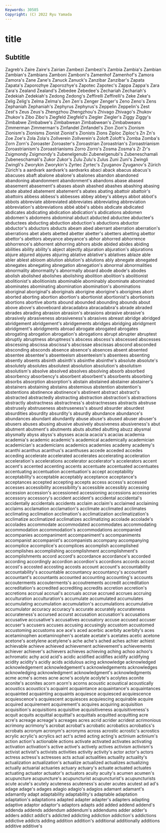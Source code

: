 ```yaml
---
Keywords: 30585
Copyright: (C) 2022 Ryu Yamada
---
```



# title

## Subtitle
Zagreb's Zaire Zaire's Zairian Zambezi Zambezi's Zambia
Zambia's Zambian Zambian's Zambians Zamboni Zamboni's Zamenhof Zamenhof's Zamora Zamora's
Zane Zane's Zanuck Zanuck's Zanzibar Zanzibar's Zapata Zapata's Zaporozhye Zaporozhye's
Zapotec Zapotec's Zappa Zappa's Zara Zara's Zealand Zealand's Zebedee Zebedee's
Zechariah Zechariah's Zedekiah Zedekiah's Zedong Zedong's Zeffirelli Zeffirelli's Zeke Zeke's
Zelig Zelig's Zelma Zelma's Zen Zen's Zenger Zenger's Zeno Zeno's
Zens Zephaniah Zephaniah's Zephyrus Zephyrus's Zeppelin Zeppelin's Zest Zest's Zeus
Zeus's Zhengzhou Zhengzhou's Zhivago Zhivago's Zhukov Zhukov's Zibo Zibo's Ziegfeld
Ziegfeld's Ziegler Ziegler's Ziggy Ziggy's Zimbabwe Zimbabwe's Zimbabwean Zimbabwean's Zimbabweans
Zimmerman Zimmerman's Zinfandel Zinfandel's Zion Zion's Zionism Zionism's Zionisms Zionist
Zionist's Zionists Zions Ziploc Ziploc's Zn Zn's Zoe Zoe's Zola
Zola's Zollverein Zollverein's Zoloft Zoloft's Zomba Zomba's Zorn Zorn's Zoroaster
Zoroaster's Zoroastrian Zoroastrian's Zoroastrianism Zoroastrianism's Zoroastrianisms Zorro Zorro's Zosma Zosma's
Zr Zr's Zsigmondy Zsigmondy's Zubenelgenubi Zubenelgenubi's Zubeneschamali Zubeneschamali's Zukor Zukor's
Zulu Zulu's Zulus Zuni Zuni's Zwingli Zwingli's Zworykin Zworykin's Zyrtec
Zyrtec's Zyuganov Zyuganov's Zürich Zürich's a aardvark aardvark's aardvarks abaci
aback abacus abacus's abacuses abaft abalone abalone's abalones abandon abandoned
abandoning abandonment abandonment's abandons abase abased abasement abasement's abases abash
abashed abashes abashing abasing abate abated abatement abatement's abates abating
abattoir abattoir's abattoirs abbess abbess's abbesses abbey abbey's abbeys abbot
abbot's abbots abbreviate abbreviated abbreviates abbreviating abbreviation abbreviation's abbreviations abbé
abbé's abbés abdicate abdicated abdicates abdicating abdication abdication's abdications abdomen
abdomen's abdomens abdominal abduct abducted abductee abductee's abductees abducting abduction
abduction's abductions abductor abductor's abductors abducts abeam abed aberrant aberration
aberration's aberrations abet abets abetted abetter abetter's abetters abetting abettor
abettor's abettors abeyance abeyance's abhor abhorred abhorrence abhorrence's abhorrent abhorring
abhors abide abided abides abiding abilities ability ability's abject abjectly
abjuration abjuration's abjurations abjure abjured abjures abjuring ablative ablative's ablatives
ablaze able abler ablest abloom ablution ablution's ablutions ably abnegate
abnegated abnegates abnegating abnegation abnegation's abnormal abnormalities abnormality abnormality's abnormally
aboard abode abode's abodes abolish abolished abolishes abolishing abolition abolition's
abolitionist abolitionist's abolitionists abominable abominably abominate abominated abominates abominating abomination
abomination's abominations aboriginal aboriginal's aboriginals aborigine aborigine's aborigines abort aborted
aborting abortion abortion's abortionist abortionist's abortionists abortions abortive aborts abound
abounded abounding abounds about above above's aboveboard abracadabra abracadabra's abrade
abraded abrades abrading abrasion abrasion's abrasions abrasive abrasive's abrasively abrasiveness
abrasiveness's abrasives abreast abridge abridged abridgement abridgement's abridgements abridges abridging
abridgment abridgment's abridgments abroad abrogate abrogated abrogates abrogating abrogation abrogation's
abrogations abrupt abrupter abruptest abruptly abruptness abruptness's abscess abscess's abscessed
abscesses abscessing abscissa abscissa's abscissae abscissas abscond absconded absconding absconds
absence absence's absences absent absented absentee absentee's absenteeism absenteeism's absentees
absenting absently absents absinth absinth's absinthe absinthe's absolute absolute's absolutely
absolutes absolutest absolution absolution's absolutism absolutism's absolve absolved absolves absolving
absorb absorbed absorbency absorbency's absorbent absorbent's absorbents absorbing absorbs absorption
absorption's abstain abstained abstainer abstainer's abstainers abstaining abstains abstemious abstention
abstention's abstentions abstinence abstinence's abstinent abstract abstract's abstracted abstractedly abstracting
abstraction abstraction's abstractions abstractly abstractness abstractness's abstractnesses abstracts abstruse abstrusely
abstruseness abstruseness's absurd absurder absurdest absurdities absurdity absurdity's absurdly abundance
abundance's abundances abundant abundantly abuse abuse's abused abuser abuser's abusers
abuses abusing abusive abusively abusiveness abusiveness's abut abutment abutment's abutments
abuts abutted abutting abuzz abysmal abysmally abyss abyss's abysses acacia
acacia's acacias academia academia's academic academic's academical academically academician academician's
academicians academics academies academy academy's acanthi acanthus acanthus's acanthuses accede
acceded accedes acceding accelerate accelerated accelerates accelerating acceleration acceleration's accelerations
accelerator accelerator's accelerators accent accent's accented accenting accents accentuate accentuated
accentuates accentuating accentuation accentuation's accept acceptability acceptability's acceptable acceptably acceptance
acceptance's acceptances accepted accepting accepts access access's accessed accesses accessibility
accessibility's accessible accessibly accessing accession accession's accessioned accessioning accessions accessories
accessory accessory's accident accident's accidental accidental's accidentally accidentals accidents acclaim
acclaim's acclaimed acclaiming acclaims acclamation acclamation's acclimate acclimated acclimates acclimating
acclimation acclimation's acclimatization acclimatization's acclimatize acclimatized acclimatizes acclimatizing accolade accolade's
accolades accommodate accommodated accommodates accommodating accommodation accommodation's accommodations accompanied accompanies
accompaniment accompaniment's accompaniments accompanist accompanist's accompanists accompany accompanying accomplice accomplice's
accomplices accomplish accomplished accomplishes accomplishing accomplishment accomplishment's accomplishments accord accord's
accordance accordance's accorded according accordingly accordion accordion's accordions accords accost
accost's accosted accosting accosts account account's accountability accountability's accountable accountancy
accountancy's accountant accountant's accountants accounted accounting accounting's accounts accouterments accouterments's
accoutrements accredit accreditation accreditation's accredited accrediting accredits accretion accretion's accretions
accrual accrual's accruals accrue accrued accrues accruing acculturation acculturation's accumulate
accumulated accumulates accumulating accumulation accumulation's accumulations accumulative accumulator accuracy accuracy's
accurate accurately accurateness accurateness's accursed accurst accusation accusation's accusations accusative
accusative's accusatives accusatory accuse accused accuser accuser's accusers accuses accusing
accusingly accustom accustomed accustoming accustoms ace ace's aced acerbic acerbity
acerbity's aces acetaminophen acetaminophen's acetate acetate's acetates acetic acetone acetone's
acetylene acetylene's ache ache's ached aches achier achiest achievable achieve
achieved achievement achievement's achievements achiever achiever's achievers achieves achieving aching
achoo achoo's achromatic achy acid acid's acidic acidified acidifies acidify
acidifying acidity acidity's acidly acids acidulous acing acknowledge acknowledged acknowledgement
acknowledgement's acknowledgements acknowledges acknowledging acknowledgment acknowledgment's acknowledgments acme acme's acmes
acne acne's acolyte acolyte's acolytes aconite aconite's aconites acorn acorn's
acorns acoustic acoustical acoustically acoustics acoustics's acquaint acquaintance acquaintance's acquaintances
acquainted acquainting acquaints acquiesce acquiesced acquiescence acquiescence's acquiescent acquiesces acquiescing
acquirable acquire acquired acquirement acquirement's acquires acquiring acquisition acquisition's acquisitions
acquisitive acquisitiveness acquisitiveness's acquit acquits acquittal acquittal's acquittals acquitted acquitting
acre acre's acreage acreage's acreages acres acrid acrider acridest acrimonious
acrimony acrimony's acrobat acrobat's acrobatic acrobatics acrobatics's acrobats acronym acronym's
acronyms across acrostic acrostic's acrostics acrylic acrylic's acrylics act act's
acted acting acting's actinium actinium's action action's actionable actions activate
activated activates activating activation activation's active active's actively actives activism
activism's activist activist's activists activities activity activity's actor actor's actors
actress actress's actresses acts actual actualities actuality actuality's actualization actualization's
actualize actualized actualizes actualizing actually actuarial actuaries actuary actuary's actuate
actuated actuates actuating actuator actuator's actuators acuity acuity's acumen acumen's
acupuncture acupuncture's acupuncturist acupuncturist's acupuncturists acute acute's acutely acuteness acuteness's
acuter acutes acutest ad ad's adage adage's adages adagio adagio's
adagios adamant adamant's adamantly adapt adaptability adaptability's adaptable adaptation adaptation's
adaptations adapted adapter adapter's adapters adapting adaptive adaptor adaptor's adaptors
adapts add added addend addend's addenda addends addendum addendum's addendums
adder adder's adders addict addict's addicted addicting addiction addiction's addictions
addictive addicts adding addition addition's additional additionally additions additive additive's
